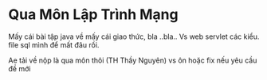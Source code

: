 # Qua Môn Lập Trình Mạng

Mấy cái bài tập java về mấy cái giao thức, bla ..bla..
Vs web servlet các kiểu.
file sql mình để mất đâu rồi.

Ae tải về nộp là qua môn thôi (TH Thầy Nguyên) vs ôn hoặc fix nếu yêu cầu đề mới

